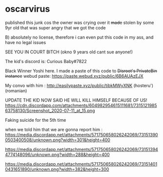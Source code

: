 # oscarvirus

published this junk cos the owner was crying over it
~~made~~ stolen by some 9yr old that was super angry that we got the code

B) absolutely no license, therefore i can even put this code in my ass, and have no legal issues


SEE YOU IN COURT BITCH (okno 9 years old cant sue anyone!)


The kid's discord is: Curious Baby#7822


 Black Winner Yoshi here. I made a paste of this code to ~~Disroot's PrivateBin instance~~ webud paste:    https://paste.webud.xyz/public/6B6AUAzEJX
 
 
 My convo with him : http://easilypaste.xyz/public/tibkMWyXNK
(hosteru') (romanian)


UPDATE
THE KID NOW SAID HE WILL KILL HIMSELF BECAUSE OF US!
https://cdn.discordapp.com/attachments/604982954615111681/731512198563758130/Screenshot_2020-07-11_at_15.png

Faking suicide
for the 5th time

when we told him that we are gonna report him : https://media.discordapp.net/attachments/571750658026242069/731513900503400508/unknown.png?width=301&height=400

https://media.discordapp.net/attachments/571750658026242069/731513944774148096/unknown.png?width=288&height=400

https://media.discordapp.net/attachments/571750658026242069/731514010431651890/unknown.png?width=382&height=300
